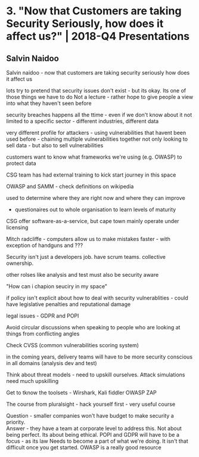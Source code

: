 # 3. "Now that Customers are taking Security Seriously, how does it affect us?" | 2018-Q4 Presentations
## Salvin Naidoo 

Salvin naidoo - now that customers are taking security seriously how does it affect us

lots try to pretend that security issues don't exist - but its okay.  Its one of those things we have to do 
Not a lecture - rather hope to give people a view into what they haven't seen before

security breaches
happens all the ttime - even if we don't know about it
not limited to a specific sector - different industries, different data

very different profile for attackers - using vulnerabilities that havent been used before - chaining multiple vulnerabilities together
not only looking to sell data - but also to sell vulnerabilities

customers want to know what frameworks we're using (e.g. OWASP) to protect data

CSG team has had external training to kick start journey in this space 

OWASP and SAMM - check definitions on wikipedia

used to determine where they are right now and where they can improve
 - questionaires out to whole organisation to learn levels of maturity
 
CSG offer software-as-a-service, but cape town mainly operate under licensing

Mitch radcliffe - computers allow us to make mistakes faster - with exception of handguns and ???


Security isn't just a developers job.  have scrum teams. collective ownership.

other rolses like analysis and test must also be security aware

"How can i chapion seuciry in my space"

if policy isn't explicit about how to deal with security vulnerablities - could have legislative penalties and reputational damage

legal issues - GDPR and POPI

Avoid circular discussions when speaking to people who are looking at things from conflicting angles

Check CVSS (common vulnerabilities scoring system)


in the coming years, delivery teams will have to be more security conscious in all domains (analysis dev and test)

Think about threat models - need to upskill ourselves.  Attack simulations need much upskilling


Get to tknow the toolsets - Wirshark, Kali fiddler OWASP ZAP

The course from pluralsight - hack yourself first - very useful course


Question - smaller companies won't have budget to make security a priority.  
Answer - they have a team at corporate level to address this.  Not about being perfect.  Its about being ethical.  POPI and GDPR will have to be a focus - as its law
Needs to become a part of what we're doing.  It isn't that difficult once you get started.  OWASP is a really good resource